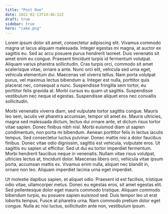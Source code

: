 ```yaml
---
title: "Post One"
date: 2022-02-13T14:46:12Z
draft: true
sidebar: true
hero: "cake.png"
---
```




Lorem ipsum dolor sit amet, consectetur adipiscing elit. Vivamus commodo magna ut lacus aliquam malesuada. Integer egestas mi magna, at auctor ex sagittis eu. Sed ac arcu posuere purus hendrerit laoreet. Duis venenatis sit amet enim eu congue. Praesent tincidunt turpis id fermentum volutpat. Aliquam varius pharetra sollicitudin. Cras turpis orci, commodo sit amet scelerisque vitae, ornare a ante. Nunc orci elit, vehicula sed urna eget, vehicula elementum dui. Maecenas vel viverra tellus. Nam porta volutpat purus, vel maximus lectus bibendum a. Integer est nulla, porttitor quis placerat nec, consequat a nunc. Suspendisse fringilla sem tortor, eu porttitor felis gravida at. Morbi cursus eu quam ut sagittis. Suspendisse vestibulum nec neque id egestas. Suspendisse aliquet eros nec convallis sollicitudin.

Morbi venenatis viverra diam, sed vulputate tortor sagittis congue. Mauris leo sem, iaculis vel pharetra accumsan, tempor sit amet ex. Mauris ultricies, magna sed malesuada dictum, lectus dui ornare ante, et dictum risus tortor vitae sapien. Donec finibus nibh nisl. Morbi euismod diam ut sapien condimentum, non porta mi bibendum. Aenean porttitor felis in lectus iaculis tempus. Sed consectetur luctus pulvinar. Donec mattis nisi a dolor faucibus finibus. Donec vitae odio dignissim, sagittis est vehicula, vulputate eros. Ut sagittis eu sapien ut efficitur. Sed ut dui eu tortor imperdiet fermentum. Morbi hendrerit faucibus neque in venenatis. Nullam vitae risus volutpat, ultricies lectus at, tincidunt dolor. Maecenas libero orci, vehicula vitae ipsum porta, accumsan mattis ex. Vivamus enim nulla, aliquet nec blandit in, ornare non leo. Aliquam imperdiet lacinia urna eget imperdiet.

Ut molestie dapibus sapien, et aliquet odio. Praesent id est facilisis, tristique odio vitae, ullamcorper metus. Donec eu egestas eros, sit amet egestas elit. Sed pellentesque dolor eget mauris commodo tristique. Aliquam commodo bibendum turpis, eu posuere sapien euismod sed. Duis tempor leo ut erat lobortis tempus. Fusce at pharetra urna. Nam commodo pretium dolor eget congue. Nulla ac nisi luctus, sollicitudin ante non, vestibulum ipsum. 
